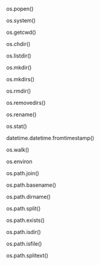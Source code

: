 os.popen()



os.system()



os.getcwd()



os.chdir()



os.listdir()



os.mkdir()



os.mkdirs()



os.rmdir()



os.removedirs()



os.rename()



os.stat()



datetime.datetime.fromtimestamp()



os.walk()



os.environ



os.path.join()



os.path.basename()



os.path.dirname()



os.path.split()



os.path.exists()



os.path.isdir()



os.path.isfile()



os.path.splitext()